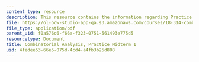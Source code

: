```yaml
---
content_type: resource
description: This resource contains the information regarding Practice Midterm 1.
file: https://ol-ocw-studio-app-qa.s3.amazonaws.com/courses/18-314-combinatorial-analysis-fall-2014/4fedee5366e5075d4cd4a4fb3b25d808_MIT18_314F14_pracq1.pdf
file_type: application/pdf
parent_uid: f0a576c6-f66a-f323-0751-561493e775d5
resourcetype: Document
title: Combinatorial Analysis, Practice Midterm 1
uid: 4fedee53-66e5-075d-4cd4-a4fb3b25d808
---
```

